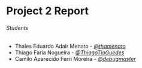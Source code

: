 Project 2 Report
=================

###### Students

- Thales Eduardo Adair Menato - *[@thamenato](https://github.com/thamenato)*
- Thiago Faria Nogueira - *[@ThiagoTioGuedes](https://github.com/ThiagoTioGuedes)*
- Camilo Aparecido Ferri Moreira - *[@debugmaster](https://github.com/debugmaster)*

